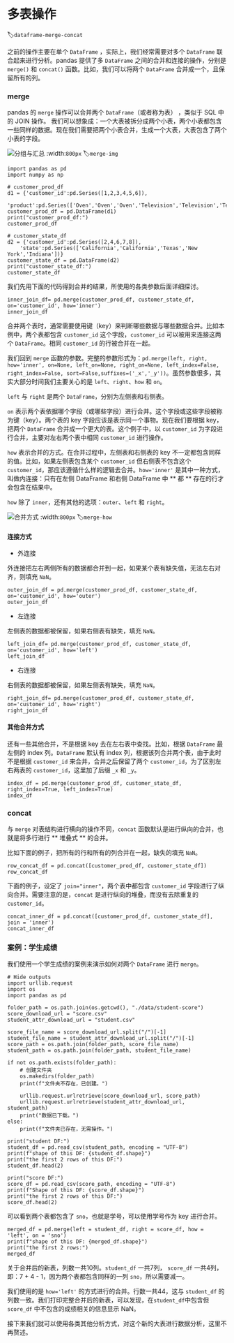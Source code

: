 # 多表操作
:label:`dataframe-merge-concat`

之前的操作主要在单个 `DataFrame` ，实际上，我们经常需要对多个 `DataFrame` 联合起来进行分析。pandas 提供了多 `DataFrame` 之间的合并和连接的操作，分别是 `merge()` 和 `concat()` 函数。比如，我们可以将两个 `DataFrame` 合并成一个，且保留所有的列。

### merge

pandas 的 `merge` 操作可以合并两个 `DataFrame`（或者称为表） ，类似于 SQL 中的 JOIN 操作。 我们可以想象成：一个大表被拆分成两个小表，两个小表都包含一些同样的数据。现在我们需要把两个小表合并，生成一个大表，大表包含了两个小表的字段。

![分组与汇总](../img/ch-pandas/merge.svg)
:width:`800px`
:label:`merge-img`

```{.python .input}
import pandas as pd
import numpy as np

# customer_prod_df
d1 = {'customer_id':pd.Series([1,2,3,4,5,6]),
  'product':pd.Series(['Oven','Oven','Oven','Television','Television','Television'])}
customer_prod_df = pd.DataFrame(d1)
print("customer_prod_df:")
customer_prod_df
```

```{.python .input}
# customer_state_df
d2 = {'customer_id':pd.Series([2,4,6,7,8]),
    'state':pd.Series(['California','California','Texas','New York','Indiana'])}
customer_state_df = pd.DataFrame(d2)
print("customer_state_df:")
customer_state_df
```

我们先用下面的代码得到合并的结果，所使用的各类参数后面详细探讨。

```{.python .input}
inner_join_df= pd.merge(customer_prod_df, customer_state_df, on='customer_id', how='inner')
inner_join_df
```

合并两个表时，通常需要使用键（key）来判断哪些数据与哪些数据合并。比如本例中，两个表都包含 `customer_id` 这个字段，`customer_id` 可以被用来连接这两个 `DataFrame`。相同 `customer_id` 的行被合并在一起。

我们回到 `merge` 函数的参数。完整的参数形式为：`pd.merge(left, right, how='inner', on=None, left_on=None, right_on=None, left_index=False, right_index=False, sort=False,suffixes=('_x','_y'))`。虽然参数很多，其实大部分时间我们主要关心的是 `left`、`right`、`how` 和 `on`。

`left` 与 `right` 是两个 `DataFrame`，分别为左侧表和右侧表。

`on` 表示两个表依据哪个字段（或哪些字段）进行合并。这个字段或这些字段被称为键（key）。两个表的 key 字段应该是表示同一个事物。现在我们要根据 key，把两个 `DataFrame` 合并成一个更大的表。这个例子中，以 `customer_id` 为字段进行合并，主要对左右两个表中相同 `customer_id` 进行操作。

`how` 表示合并的方式。在合并过程中，左侧表和右侧表的 key 不一定都包含同样的值。比如，如果左侧表包含某个 `customer_id` 但右侧表不包含这个 `customer_id`，那应该遵循什么样的逻辑去合并。`how='inner'` 是其中一种方式，叫做内连接：只有在左侧 DataFrame 和右侧 DataFrame 中 ** 都 ** 存在的行才会包含在结果中。

`how` 除了 `inner`，还有其他的选项：`outer`、`left` 和 `right`。

![合并方式](../img/ch-pandas/merge-how.svg)
:width:`800px`
:label:`merge-how`

#### 连接方式

* 外连接

外连接把左右两侧所有的数据都合并到一起，如果某个表有缺失值，无法左右对齐，则填充 `NaN`。

```{.python .input}
outer_join_df = pd.merge(customer_prod_df, customer_state_df, on='customer_id', how='outer')
outer_join_df
```

* 左连接

左侧表的数据都被保留，如果右侧表有缺失，填充 `NaN`。

```{.python .input}
left_join_df= pd.merge(customer_prod_df, customer_state_df, on='customer_id', how='left')
left_join_df
```

* 右连接

右侧表的数据都被保留，如果左侧表有缺失，填充 `NaN`。

```{.python .input}
right_join_df= pd.merge(customer_prod_df, customer_state_df, on='customer_id', how='right')
right_join_df
```

#### 其他合并方式

还有一些其他合并，不是根据 key 去在左右表中查找。比如，根据 `DataFrame` 最左侧的 index 列。`DataFrame` 默认有 index 列，根据该列合并两个表，由于此时不是根据 `customer_id` 来合并，合并之后保留了两个 `customer_id`，为了区别左右两表的 `customer_id`，这里加了后缀 `_x` 和 `_y`。

```{.python .input}
index_df = pd.merge(customer_prod_df, customer_state_df, right_index=True, left_index=True)
index_df
```

### concat

与 `merge` 对表结构进行横向的操作不同，`concat` 函数默认是进行纵向的合并，也就是将多行进行 ** 堆叠式 ** 的合并。

比如下面的例子，把所有的行和所有的列合并在一起，缺失的填充 `NaN`。

```{.python .input}
row_concat_df = pd.concat([customer_prod_df, customer_state_df])
row_concat_df
```

下面的例子，设定了 `join="inner"`，两个表中都包含 `customer_id` 字段进行了纵向合并。需要注意的是，`concat` 是进行纵向的堆叠，而没有去除重复的 `customer_id`。

```{.python .input}
concat_inner_df = pd.concat([customer_prod_df, customer_state_df], join = 'inner')
concat_inner_df
```

### 案例：学生成绩

我们使用一个学生成绩的案例来演示如何对两个 `DataFrame` 进行 `merge`。

```{.python .input}
# Hide outputs
import urllib.request
import os
import pandas as pd

folder_path = os.path.join(os.getcwd(), "./data/student-score")
score_download_url = "score.csv"
student_attr_download_url = "student.csv"

score_file_name = score_download_url.split("/")[-1]
student_file_name = student_attr_download_url.split("/")[-1]
score_path = os.path.join(folder_path, score_file_name)
student_path = os.path.join(folder_path, student_file_name)

if not os.path.exists(folder_path):
    # 创建文件夹
    os.makedirs(folder_path)
    print(f"文件夹不存在，已创建。")

    urllib.request.urlretrieve(score_download_url, score_path)
    urllib.request.urlretrieve(student_attr_download_url, student_path)
    print("数据已下载。")
else:
    print(f"文件夹已存在，无需操作。")
```

```{.python .input}
print("student DF:")
student_df = pd.read_csv(student_path, encoding = "UTF-8")
print(f"shape of this DF: {student_df.shape}")
print("the first 2 rows of this DF:")
student_df.head(2)
```

```{.python .input}
print("score DF:")
score_df = pd.read_csv(score_path, encoding = "UTF-8")
print(f"Shape of this DF: {score_df.shape}")
print("the first 2 rows of this DF:")
score_df.head(2)
```

可以看到两个表都包含了 `sno`，也就是学号，可以使用学号作为 key 进行合并。

```{.python .input}
merged_df = pd.merge(left = student_df, right = score_df, how = 'left', on = 'sno')
print(f"shape of this DF: {merged_df.shape}")
print("the first 2 rows:")
merged_df
```

关于合并后的新表，列数一共10列。`student_df` 一共7列， `score_df` 一共4列，即：7 + 4 - 1，因为两个表都包含同样的一列 `sno`，所以需要减一。

我们使用的是 `how='left'` 的方式进行的合并。行数一共44，这与 `student_df` 的列数一致。我们打印完整合并后的新表，可以发现，在`student_df`中包含但 `score_df` 中不包含的成绩相关的信息显示 NaN。

接下来我们就可以使用各类其他分析方式，对这个新的大表进行数据分析，这里不再赘述。